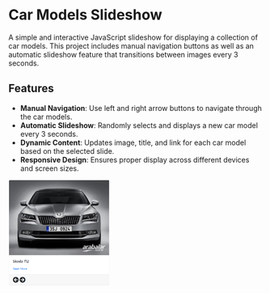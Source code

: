 # Car Models Slideshow

A simple and interactive JavaScript slideshow for displaying a collection of car models. This project includes manual navigation buttons as well as an automatic slideshow feature that transitions between images every 3 seconds.

## Features

- **Manual Navigation**: Use left and right arrow buttons to navigate through the car models.
- **Automatic Slideshow**: Randomly selects and displays a new car model every 3 seconds.
- **Dynamic Content**: Updates image, title, and link for each car model based on the selected slide.
- **Responsive Design**: Ensures proper display across different devices and screen sizes.

<img src="https://github.com/muratozkol/SliderApp/blob/2a2db86c1cfac13d8d2f9bb463d8ed8f0e55feaf/resim_2024-07-20_230100467.png" width="200px" margin-left="30px"/>
